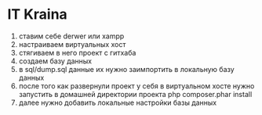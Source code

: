 IT Kraina
=======================
1) ставим себе derwer или xampp</br>
2) настраиваем виртуальных хост
3) стягиваем в него проект с гитхаба
4) создаем базу данных
5) в sql/dump.sql данные их нужно заимпортить в локальную базу данных
6) после того как развернули проект у себя в виртуальном хосте нужно запустить
в домашней директории проекта php composer.phar install
7) далее нужно добавить локальные настройки базы данных
